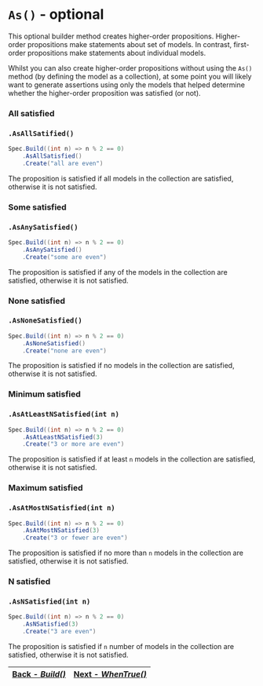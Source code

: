 # `As()` - optional

This optional builder method creates higher-order propositions.
Higher-order propositions make statements about set of models.
In contrast, first-order propositions make statements about individual models.

Whilst you can also create higher-order propositions without using the `As()` method (by defining the 
model as a collection), at some point you will likely want to generate assertions using only the models that 
helped determine whether the higher-order proposition was satisfied (or not).

### All satisfied

### `.AsAllSatified()`

```csharp
Spec.Build((int n) => n % 2 == 0)
    .AsAllSatisfied()
    .Create("all are even")
```

The proposition is satisfied if all models in the collection are satisfied, otherwise it is not satisfied.

### Some satisfied

### `.AsAnySatisfied()`

```csharp
Spec.Build((int n) => n % 2 == 0)
    .AsAnySatisfied()
    .Create("some are even")
```

The proposition is satisfied if any of the models in the collection are satisfied, otherwise it is not satisfied.

### None satisfied

### `.AsNoneSatisfied()`

```csharp
Spec.Build((int n) => n % 2 == 0)
    .AsNoneSatisfied()
    .Create("none are even")
```

The proposition is satisfied if no models in the collection are satisfied, otherwise it is not satisfied.

### Minimum satisfied

### `.AsAtLeastNSatisfied(int n)`

```csharp
Spec.Build((int n) => n % 2 == 0)
    .AsAtLeastNSatisfied(3)
    .Create("3 or more are even")
```

The proposition is satisfied if at least `n` models in the collection are satisfied, otherwise it is not satisfied.

### Maximum satisfied

### `.AsAtMostNSatisfied(int n)`

```csharp
Spec.Build((int n) => n % 2 == 0)
    .AsAtMostNSatisfied(3)
    .Create("3 or fewer are even")
```

The proposition is satisfied if no more than `n` models in the collection are satisfied, otherwise it is not 
satisfied.

### N satisfied

### `.AsNSatisfied(int n)`

```csharp
Spec.Build((int n) => n % 2 == 0)
    .AsNSatisfied(3)
    .Create("3 are even")
```

The proposition is satisfied if `n` number of models in the collection are satisfied, otherwise it is not 
satisfied.

| [Back - _Build()_](./Build.md) | [Next - _WhenTrue()_](./WhenTrue.md) |
|:-------------------------------|-------------------------------------:|

